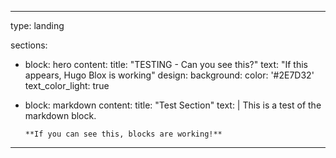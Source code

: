 
---
type: landing

sections:
  - block: hero
    content:
      title: "TESTING - Can you see this?"
      text: "If this appears, Hugo Blox is working"
    design:
      background:
        color: '#2E7D32'
        text_color_light: true
        
  - block: markdown
    content:
      title: "Test Section"
      text: |
        This is a test of the markdown block.
        
        **If you can see this, blocks are working!**
---
